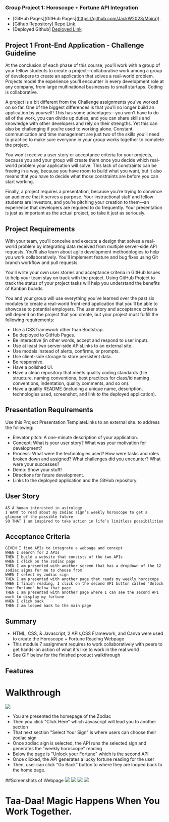 ### Group Project 1: Horoscope + Fortune API Integration

* [GitHub Pages](GitHub Pages](https://github.com/JackW2023/Moira)).
* [Github Repository] [Repo Link](https://github.com/JackW2023/Moira).
* [Deployed Github] [Deployed Link](https://jackw2023.github.io/Moira/) 

## Project 1 Front-End Application - Challenge Guideline
At the conclusion of each phase of this course, you’ll work with a group of your fellow students to create a project—collaborative work among a group of developers to create an application that solves a real-world problem. Projects model the experience you’ll encounter in every development role at any company, from large multinational businesses to small startups. Coding is collaborative.

A project is a bit different from the Challenge assignments you’ve worked on so far. One of the biggest differences is that you’ll no longer build an application by yourself! This has some advantages—you won’t have to do all of the work, you can divide up duties, and you can share skills and knowledge with other developers and rely on their strengths. Yet this can also be challenging if you’re used to working alone. Constant communication and time management are just two of the skills you’ll need to practice to make sure everyone in your group works together to complete the project.

You won't receive a user story or acceptance criteria for your projects, because you and your group will create them once you decide which real-world problem your application will solve. This lack of constraints can be freeing in a way, because you have room to build what you want, but it also means that you have to decide what those constraints are before you can start working.

Finally, a project requires a presentation, because you’re trying to convince an audience that it serves a purpose. Your instructional staff and fellow students are investors, and you’re pitching your creation to them—an experience that developers are required to do frequently. Your presentation is just as important as the actual project, so take it just as seriously.

## Project Requirements

With your team, you'll conceive and execute a design that solves a real-world problem by integrating data received from multiple server-side API requests. You'll also learn about agile development methodologies to help you work collaboratively. You'll implement feature and bug fixes using Git branch workflow and pull requests.

You'll write your own user stories and acceptance criteria in GitHub Issues to help your team stay on track with the project. Using GitHub Project to track the status of your project tasks will help you understand the benefits of Kanban boards.

You and your group will use everything you’ve learned over the past six modules to create a real-world front-end application that you’ll be able to showcase to potential employers. The user story and acceptance criteria will depend on the project that you create, but your project must fulfill the following requirements:

* Use a CSS framework other than Bootstrap.
* Be deployed to GitHub Pages.
* Be interactive (in other words, accept and respond to user input).
* Use at least two server-side APIsLinks to an external site..
* Use modals instead of alerts, confirms, or prompts.
* Use client-side storage to store persistent data.
* Be responsive.
* Have a polished UI.
* Have a clean repository that meets quality coding standards (file structure, naming conventions, best practices for class/id naming conventions, indentation, quality comments, and so on).
* Have a quality README (including a unique name, description, technologies used, screenshot, and link to the deployed application).

## Presentation Requirements

Use this Project Presentation TemplateLinks to an external site. to address the following:

* Elevator pitch: A one-minute description of your application.
* Concept: What is your user story? What was your motivation for development?
* Process: What were the technologies used? How were tasks and roles broken down and assigned? What challenges did you encounter? What were your successes?
* Demo: Show your stuff!
* Directions for future development.
* Links to the deployed application and the GitHub repository.

## User Story

```
AS A human interested in astrology 
I WANT to read about my zodiac sign’s weekly horoscope to get a glimpse of the possible future
SO THAT I am inspired to take action in life’s limitless possibilities 
```

## Acceptance Criteria

```
GIVEN I find APIs to integrate a webpage and concept
WHEN I search for 2 APIs
THEN I build a website that consists of the two APIs
WHEN I click on the zodiac page
THEN I am presented with another screen that has a dropdown of the 12 zodiac signs for me to choose from
WHEN I select my zodiac sign
THEN I am presented with another page that reads my weekly horoscope
WHEN I finish reading, I click on the second API button called "Unlock Your Fortune" below that page
THEN I am presented with another page where I can see the second API work to display my fortune
WHEN I click back
THEN I am looped back to the main page
```

## Summary

* HTML, CSS, & Javascript, 2 APIs,CSS Framework, and Canva were used to create the Horoscope + Fortune Reading Webpage
* This module 7 assignment requires to work collaboratively with peers to get hands-on action of what it's like to work in the real world
* See GIF below for the finished product walkthrough

## Features
# Walkthrough

![](./Assets/images/ZodiacWalkthrough.gif)

* You are presented the homepage of the Zodiac
* Then you click "Click Here" which Javascript will lead you to another section
* That next section "Select Your Sign" is where users can choose their zodiac sign
* Once zodiac sign is selected, the API runs the selected sign and generates the "weekly horoscope" reading
* Below the page is "Unlock your Fortune" which is the second API
* Once clicked, the API generates a lucky fortune reading for the user
* Then, user can click "Go Back" button to where they are looped back to the home page.

##Screenshots of Webpage
![](./Assets/images/ZodiacWalkthrough1.png)
![](./Assets/images/ZodiacWalkthrough2.png)
![](./Assets/images/ZodiacWalkthrough3.png)
![](./Assets/images/ZodiacWalkthrough4.png)
# Taa-Daa! Magic Happens When You Work Together.
